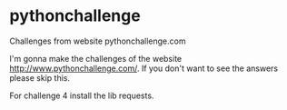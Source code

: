 # pythonchallenge
Challenges from website pythonchallenge.com

I'm gonna make the challenges of the website http://www.pythonchallenge.com/. If you don't want to see the answers please skip this.

For challenge 4 install the lib requests.
